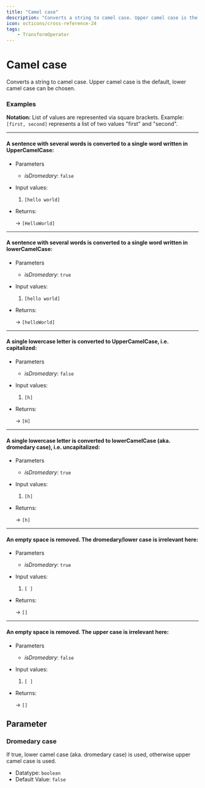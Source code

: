 ```yaml
---
title: "Camel case"
description: "Converts a string to camel case. Upper camel case is the default, lower camel case can be chosen."
icon: octicons/cross-reference-24
tags: 
    - TransformOperator
---
```

# Camel case
<!-- This file was generated - DO NOT CHANGE IT MANUALLY -->



Converts a string to camel case. Upper camel case is the default, lower camel case can be chosen.

### Examples

**Notation:** List of values are represented via square brackets. Example: `[first, second]` represents a list of two values "first" and "second".

---
#### A sentence with several words is converted to a single word written in UpperCamelCase:

* Parameters
  * *isDromedary*: `false`

* Input values:
  1. `[hello world]`

* Returns:

  → `[HelloWorld]`


---
#### A sentence with several words is converted to a single word written in lowerCamelCase:

* Parameters
  * *isDromedary*: `true`

* Input values:
  1. `[hello world]`

* Returns:

  → `[helloWorld]`


---
#### A single lowercase letter is converted to UpperCamelCase, i.e. capitalized:

* Parameters
  * *isDromedary*: `false`

* Input values:
  1. `[h]`

* Returns:

  → `[H]`


---
#### A single lowercase letter is converted to lowerCamelCase (aka. dromedary case), i.e. uncapitalized:

* Parameters
  * *isDromedary*: `true`

* Input values:
  1. `[h]`

* Returns:

  → `[h]`


---
#### An empty space is removed. The dromedary/lower case is irrelevant here:

* Parameters
  * *isDromedary*: `true`

* Input values:
  1. `[ ]`

* Returns:

  → `[]`


---
#### An empty space is removed. The upper case is irrelevant here:

* Parameters
  * *isDromedary*: `false`

* Input values:
  1. `[ ]`

* Returns:

  → `[]`




## Parameter

### Dromedary case

If true, lower camel case (aka. dromedary case) is used, otherwise upper camel case is used.

- Datatype: `boolean`
- Default Value: `false`



